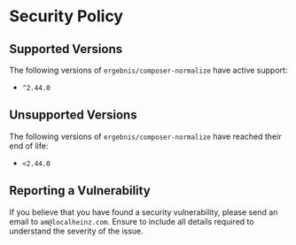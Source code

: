 # Security Policy

## Supported Versions

The following versions of `ergebnis/composer-normalize` have active support:

- `^2.44.0`

## Unsupported Versions

The following versions of `ergebnis/composer-normalize` have reached their end of life:

- `<2.44.0`

## Reporting a Vulnerability

If you believe that you have found a security vulnerability, please send an email to `am@localheinz.com`. Ensure to include all details required to understand the severity of the issue.
